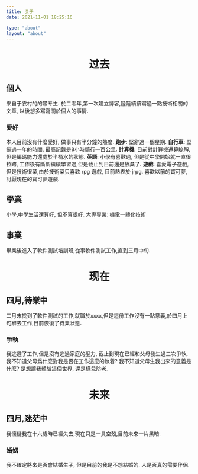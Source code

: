 ```yaml
---
title: 关于
date: 2021-11-01 18:25:16

type: "about"
layout: "about"
---
```


# <center>过去
## 個人
来自于农村的的带专生.
於二零年,第一次建立博客,陸陸續續寫過一點技術相關的文章, 以後想多寫寫關於個人的事情.

### 愛好
本人目前沒有什麼愛好, 做事只有半分鐘的熱度.
**跑步**: 堅辭過一個星期.
**自行車**: 堅辭過一年的時間, 最高記錄是8小時騎行一百公里.
**計算機**: 目前對計算機還算瞭解, 但是編碼能力還處於半桶水的狀態.
**英語**: 小學有喜歡過, 但是從中學開始就一直很拉跨, 工作後有斷斷續續學習過,但是截止到目前還是放棄了.
**遊戲**: 喜愛電子遊戲,但是技術很菜,由於技術菜只喜歡 rpg 遊戲, 目前熱衷於 jrpg. 
喜歡以前的寶可夢, 討厭現在的寶可夢遊戲.
## 學業
小學,中學生活還算好, 但不算很好.
大專專業: 機電一體化技術
## 事業
畢業後進入了軟件測試培訓班,從事軟件測試工作,直到三月中旬.


# <center>现在
## 四月,待業中
二月末找到了軟件測試的工作,就職於xxxx,但是這份工作沒有一點意義,於四月上旬辭去工作,目前恢復了待業狀態.
### 爭執
我逃避了工作,但是沒有逃過家庭的壓力, 截止到現在已經和父母發生過三次爭執.
我不知道父母爲什麼對我是否在工作這麼的執着? 我不知道父母生我出來的意義是什麼? 是想讓我體驗這個世界, 還是樣兒防老.


# <center>未来
## 四月,迷茫中
我懷疑我在十六歲時已經失去,現在只是一具空殼,目前未來一片黑暗.
### 婚姻
我不確定將來是否會結婚生子, 但是目前的我是不想結婚的.
人是否真的需要伴侶.
